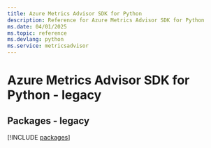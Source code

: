 ```yaml
---
title: Azure Metrics Advisor SDK for Python
description: Reference for Azure Metrics Advisor SDK for Python
ms.date: 04/01/2025
ms.topic: reference
ms.devlang: python
ms.service: metricsadvisor
---
```

# Azure Metrics Advisor SDK for Python - legacy
## Packages - legacy
[!INCLUDE [packages](metrics-advisor-index.md)]